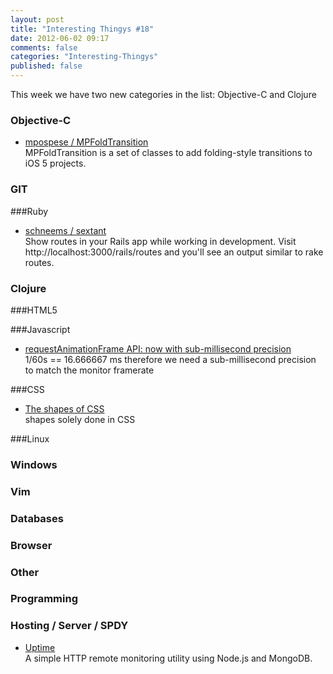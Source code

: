 ```yaml
---
layout: post
title: "Interesting Thingys #18"
date: 2012-06-02 09:17
comments: false
categories: "Interesting-Thingys"
published: false
---
```


This week we have two new categories in the list: Objective-C and Clojure
<!-- More -->

### Objective-C
- [mpospese / MPFoldTransition](https://github.com/mpospese/MPFoldTransition)  
  MPFoldTransition is a set of classes to add folding-style transitions to iOS 5 projects.

### GIT

###Ruby
- [schneems / sextant](https://github.com/schneems/sextant)  
  Show routes in your Rails app while working in development. Visit http://localhost:3000/rails/routes and you'll see an output similar to rake routes.


### Clojure

###HTML5

###Javascript
- [requestAnimationFrame API: now with sub-millisecond precision](http://updates.html5rocks.com/2012/05/requestAnimationFrame-API-now-with-sub-millisecond-precision)  
  1/60s == 16.666667 ms therefore we need a sub-millisecond precision to match the monitor framerate

###CSS
- [The shapes of CSS](http://css-tricks.com/examples/ShapesOfCSS/)  
  shapes solely done in CSS

###Linux

### Windows

### Vim

### Databases

### Browser

### Other

### Programming

### Hosting / Server / SPDY
- [Uptime](http://fzaninotto.github.com/uptime/)  
  A simple HTTP remote monitoring utility using Node.js and MongoDB.

